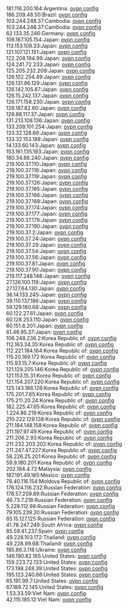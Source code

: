 181.116.200.164:Argentina: [ovpn config](vpn/181_116_200_164.ovpn)  
186.209.48.50:Brazil: [ovpn config](vpn/186_209_48_50.ovpn)  
103.244.248.37:Cambodia: [ovpn config](vpn/103_244_248_37.ovpn)  
103.244.248.37:Cambodia: [ovpn config](vpn/103_244_248_37.ovpn)  
62.133.35.246:Germany: [ovpn config](vpn/62_133_35_246.ovpn)  
106.167.105.154:Japan: [ovpn config](vpn/106_167_105_154.ovpn)  
113.153.108.33:Japan: [ovpn config](vpn/113_153_108_33.ovpn)  
121.107.121.151:Japan: [ovpn config](vpn/121_107_121_151.ovpn)  
122.208.194.99:Japan: [ovpn config](vpn/122_208_194_99.ovpn)  
124.241.72.233:Japan: [ovpn config](vpn/124_241_72_233.ovpn)  
125.205.232.209:Japan: [ovpn config](vpn/125_205_232_209.ovpn)  
126.102.254.49:Japan: [ovpn config](vpn/126_102_254_49.ovpn)  
126.131.86.129:Japan: [ovpn config](vpn/126_131_86_129.ovpn)  
126.142.105.87:Japan: [ovpn config](vpn/126_142_105_87.ovpn)  
126.15.242.137:Japan: [ovpn config](vpn/126_15_242_137.ovpn)  
126.171.158.230:Japan: [ovpn config](vpn/126_171_158_230.ovpn)  
126.187.82.60:Japan: [ovpn config](vpn/126_187_82_60.ovpn)  
126.88.117.37:Japan: [ovpn config](vpn/126_88_117_37.ovpn)  
131.213.108.136:Japan: [ovpn config](vpn/131_213_108_136.ovpn)  
133.209.101.254:Japan: [ovpn config](vpn/133_209_101_254.ovpn)  
133.32.128.66:Japan: [ovpn config](vpn/133_32_128_66.ovpn)  
133.32.153.188:Japan: [ovpn config](vpn/133_32_153_188.ovpn)  
14.133.60.143:Japan: [ovpn config](vpn/14_133_60_143.ovpn)  
153.161.135.193:Japan: [ovpn config](vpn/153_161_135_193.ovpn)  
180.34.88.240:Japan: [ovpn config](vpn/180_34_88_240.ovpn)  
219.100.37.110:Japan: [ovpn config](vpn/219_100_37_110.ovpn)  
219.100.37.118:Japan: [ovpn config](vpn/219_100_37_118.ovpn)  
219.100.37.119:Japan: [ovpn config](vpn/219_100_37_119.ovpn)  
219.100.37.126:Japan: [ovpn config](vpn/219_100_37_126.ovpn)  
219.100.37.165:Japan: [ovpn config](vpn/219_100_37_165.ovpn)  
219.100.37.166:Japan: [ovpn config](vpn/219_100_37_166.ovpn)  
219.100.37.169:Japan: [ovpn config](vpn/219_100_37_169.ovpn)  
219.100.37.174:Japan: [ovpn config](vpn/219_100_37_174.ovpn)  
219.100.37.177:Japan: [ovpn config](vpn/219_100_37_177.ovpn)  
219.100.37.179:Japan: [ovpn config](vpn/219_100_37_179.ovpn)  
219.100.37.190:Japan: [ovpn config](vpn/219_100_37_190.ovpn)  
219.100.37.2:Japan: [ovpn config](vpn/219_100_37_2.ovpn)  
219.100.37.24:Japan: [ovpn config](vpn/219_100_37_24.ovpn)  
219.100.37.29:Japan: [ovpn config](vpn/219_100_37_29.ovpn)  
219.100.37.54:Japan: [ovpn config](vpn/219_100_37_54.ovpn)  
219.100.37.56:Japan: [ovpn config](vpn/219_100_37_56.ovpn)  
219.100.37.81:Japan: [ovpn config](vpn/219_100_37_81.ovpn)  
219.100.37.90:Japan: [ovpn config](vpn/219_100_37_90.ovpn)  
219.117.248.148:Japan: [ovpn config](vpn/219_117_248_148.ovpn)  
27.126.100.119:Japan: [ovpn config](vpn/27_126_100_119.ovpn)  
27.127.64.130:Japan: [ovpn config](vpn/27_127_64_130.ovpn)  
36.14.133.245:Japan: [ovpn config](vpn/36_14_133_245.ovpn)  
39.110.137.186:Japan: [ovpn config](vpn/39_110_137_186.ovpn)  
59.129.180.68:Japan: [ovpn config](vpn/59_129_180_68.ovpn)  
60.122.27.61:Japan: [ovpn config](vpn/60_122_27_61.ovpn)  
60.128.253.110:Japan: [ovpn config](vpn/60_128_253_110.ovpn)  
60.151.8.201:Japan: [ovpn config](vpn/60_151_8_201.ovpn)  
61.46.95.37:Japan: [ovpn config](vpn/61_46_95_37.ovpn)  
106.248.236.2:Korea Republic of: [ovpn config](vpn/106_248_236_2.ovpn)  
112.163.34.35:Korea Republic of: [ovpn config](vpn/112_163_34_35.ovpn)  
112.221.184.164:Korea Republic of: [ovpn config](vpn/112_221_184_164.ovpn)  
115.20.169.172:Korea Republic of: [ovpn config](vpn/115_20_169_172.ovpn)  
115.93.15.7:Korea Republic of: [ovpn config](vpn/115_93_15_7.ovpn)  
121.129.205.146:Korea Republic of: [ovpn config](vpn/121_129_205_146.ovpn)  
121.153.15.31:Korea Republic of: [ovpn config](vpn/121_153_15_31.ovpn)  
121.154.207.220:Korea Republic of: [ovpn config](vpn/121_154_207_220.ovpn)  
125.143.188.126:Korea Republic of: [ovpn config](vpn/125_143_188_126.ovpn)  
175.201.7.65:Korea Republic of: [ovpn config](vpn/175_201_7_65.ovpn)  
175.211.20.24:Korea Republic of: [ovpn config](vpn/175_211_20_24.ovpn)  
182.225.47.65:Korea Republic of: [ovpn config](vpn/182_225_47_65.ovpn)  
1.224.86.219:Korea Republic of: [ovpn config](vpn/1_224_86_219.ovpn)  
210.222.129.138:Korea Republic of: [ovpn config](vpn/210_222_129_138.ovpn)  
211.184.148.158:Korea Republic of: [ovpn config](vpn/211_184_148_158.ovpn)  
211.197.97.49:Korea Republic of: [ovpn config](vpn/211_197_97_49.ovpn)  
211.206.2.93:Korea Republic of: [ovpn config](vpn/211_206_2_93.ovpn)  
211.232.203.202:Korea Republic of: [ovpn config](vpn/211_232_203_202.ovpn)  
211.247.47.227:Korea Republic of: [ovpn config](vpn/211_247_47_227.ovpn)  
58.226.25.201:Korea Republic of: [ovpn config](vpn/58_226_25_201.ovpn)  
59.9.180.201:Korea Republic of: [ovpn config](vpn/59_9_180_201.ovpn)  
202.184.4.72:Malaysia: [ovpn config](vpn/202_184_4_72.ovpn)  
187.191.49.185:Mexico: [ovpn config](vpn/187_191_49_185.ovpn)  
78.40.116.154:Moldova Republic of: [ovpn config](vpn/78_40_116_154.ovpn)  
176.124.116.232:Russian Federation: [ovpn config](vpn/176_124_116_232.ovpn)  
178.57.209.89:Russian Federation: [ovpn config](vpn/178_57_209_89.ovpn)  
46.73.7.218:Russian Federation: [ovpn config](vpn/46_73_7_218.ovpn)  
5.228.112.98:Russian Federation: [ovpn config](vpn/5_228_112_98.ovpn)  
79.105.239.30:Russian Federation: [ovpn config](vpn/79_105_239_30.ovpn)  
85.15.127.125:Russian Federation: [ovpn config](vpn/85_15_127_125.ovpn)  
41.78.247.249:South Africa: [ovpn config](vpn/41_78_247_249.ovpn)  
85.59.41.237:Spain: [ovpn config](vpn/85_59_41_237.ovpn)  
49.228.103.172:Thailand: [ovpn config](vpn/49_228_103_172.ovpn)  
49.228.99.68:Thailand: [ovpn config](vpn/49_228_99_68.ovpn)  
185.86.3.118:Ukraine: [ovpn config](vpn/185_86_3_118.ovpn)  
146.190.82.165:United States: [ovpn config](vpn/146_190_82_165.ovpn)  
159.223.72.133:United States: [ovpn config](vpn/159_223_72_133.ovpn)  
173.198.248.39:United States: [ovpn config](vpn/173_198_248_39.ovpn)  
195.123.240.66:United States: [ovpn config](vpn/195_123_240_66.ovpn)  
65.191.99.7:United States: [ovpn config](vpn/65_191_99_7.ovpn)  
67.189.72.145:United States: [ovpn config](vpn/67_189_72_145.ovpn)  
1.53.33.59:Viet Nam: [ovpn config](vpn/1_53_33_59.ovpn)  
42.115.185.12:Viet Nam: [ovpn config](vpn/42_115_185_12.ovpn)  
